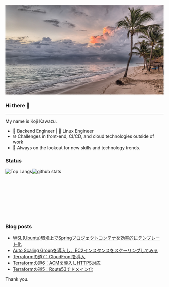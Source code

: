 <!--
**kojikawazu/kojikawazu** is a ✨ _special_ ✨ repository because its `README.md` (this file) appears on your GitHub profile.

Here are some ideas to get you started:

- 🔭 I’m currently working on ...
- 🌱 I’m currently learning ...
- 👯 I’m looking to collaborate on ...
- 🤔 I’m looking for help with ...
- 💬 Ask me about ...
- 📫 How to reach me: ...
- 😄 Pronouns: ...
- ⚡ Fun fact: ...
-->

![hello-world](./images/beach-1236581_1920.jpg)

### Hi there 👋

---

My name is Koji Kawazu.

- 🔧 Backend Engineer | 🐧 Linux Engineer
- 🌐 Challenges in front-end, CI/CD, and cloud technologies outside of work
- 📡 Always on the lookout for new skills and technology trends.


### Status

<div style="display: flex;">
  <img alt="Top Langs" height="150px" src="https://github-readme-stats.vercel.app/api/top-langs/?username=kojikawazu&https://github.com/anuraghazra/github-readme-stats" />
  <img alt="github stats" height="150px" src="https://github-readme-stats.vercel.app/api?username=kojikawazu&show_icons=true&theme=transparent" />
</div>

### Blog posts

<!-- BLOG-POST-LIST:START -->
- [WSL&lpar;Ubuntu&rpar;環境上でSpringプロジェクトコンテナを効率的にテンプレート化](https://zenn.dev/kou_kawa/articles/24-wsl-docker-spring)
- [Auto Scaling Groupを導入し、EC2インスタンスをスケーリングしてみる](https://zenn.dev/kou_kawa/articles/22-terraform-aws-autoscaling)
- [Terraformの道7：CloudFrontを導入](https://zenn.dev/kou_kawa/articles/21-terraform-aws-cloudfront)
- [Terraformの道6：ACMを導入しHTTPS対応](https://zenn.dev/kou_kawa/articles/20-terraform-aws-ssl)
- [Terraformの道5：Route53でドメイン化](https://zenn.dev/kou_kawa/articles/19-terraform-aws-route53)
<!-- BLOG-POST-LIST:END -->

Thank you.